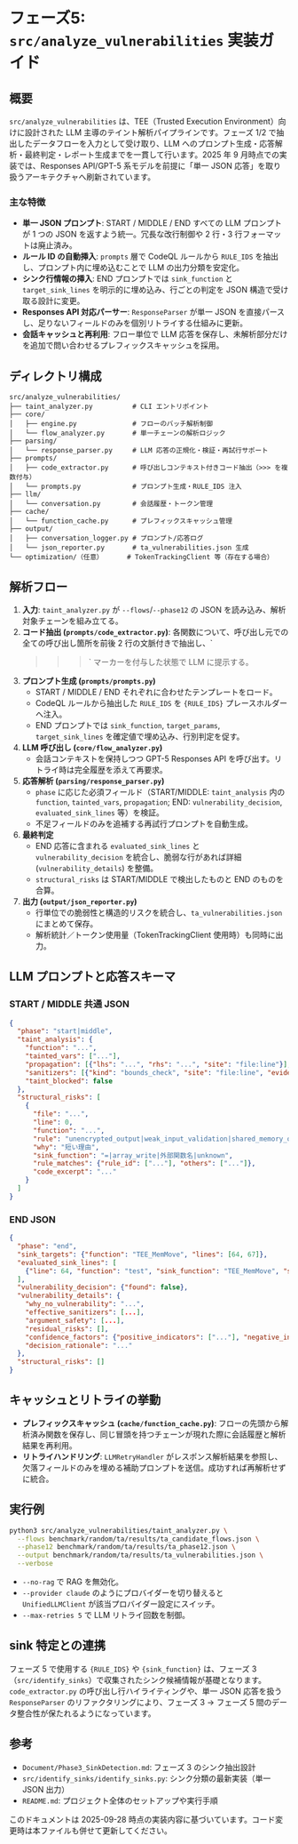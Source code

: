 # フェーズ5: `src/analyze_vulnerabilities` 実装ガイド

## 概要

`src/analyze_vulnerabilities` は、TEE（Trusted Execution Environment）向けに設計された LLM 主導のテイント解析パイプラインです。フェーズ 1/2 で抽出したデータフローを入力として受け取り、LLM へのプロンプト生成・応答解析・最終判定・レポート生成までを一貫して行います。2025 年 9 月時点での実装では、Responses API/GPT-5 系モデルを前提に「単一 JSON 応答」を取り扱うアーキテクチャへ刷新されています。

### 主な特徴

- **単一 JSON プロンプト**: START / MIDDLE / END すべての LLM プロンプトが 1 つの JSON を返すよう統一。冗長な改行制御や 2 行・3 行フォーマットは廃止済み。
- **ルール ID の自動挿入**: `prompts` 層で CodeQL ルールから `RULE_IDS` を抽出し、プロンプト内に埋め込むことで LLM の出力分類を安定化。
- **シンク行情報の挿入**: END プロンプトでは `sink_function` と `target_sink_lines` を明示的に埋め込み、行ごとの判定を JSON 構造で受け取る設計に変更。
- **Responses API 対応パーサー**: `ResponseParser` が単一 JSON を直接パースし、足りないフィールドのみを個別リトライする仕組みに更新。
- **会話キャッシュと再利用**: フロー単位で LLM 応答を保存し、未解析部分だけを追加で問い合わせるプレフィックスキャッシュを採用。

## ディレクトリ構成

```
src/analyze_vulnerabilities/
├── taint_analyzer.py          # CLI エントリポイント
├── core/
│   ├── engine.py              # フローのバッチ解析制御
│   └── flow_analyzer.py       # 単一チェーンの解析ロジック
├── parsing/
│   └── response_parser.py     # LLM 応答の正規化・検証・再試行サポート
├── prompts/
│   ├── code_extractor.py      # 呼び出しコンテキスト付きコード抽出（>>> を複数付与）
│   └── prompts.py             # プロンプト生成・RULE_IDS 注入
├── llm/
│   └── conversation.py        # 会話履歴・トークン管理
├── cache/
│   └── function_cache.py      # プレフィックスキャッシュ管理
├── output/
│   ├── conversation_logger.py # プロンプト/応答ログ
│   └── json_reporter.py       # ta_vulnerabilities.json 生成
└── optimization/（任意）      # TokenTrackingClient 等（存在する場合）
```

## 解析フロー

1. **入力**: `taint_analyzer.py` が `--flows`/`--phase12` の JSON を読み込み、解析対象チェーンを組み立てる。
2. **コード抽出 (`prompts/code_extractor.py`)**: 各関数について、呼び出し元での全ての呼び出し箇所を前後 2 行の文脈付きで抽出し、`
   >>>` マーカーを付与した状態で LLM に提示する。
3. **プロンプト生成 (`prompts/prompts.py`)**
   - START / MIDDLE / END それぞれに合わせたテンプレートをロード。
   - CodeQL ルールから抽出した `RULE_IDS` を `{RULE_IDS}` プレースホルダーへ注入。
   - END プロンプトでは `sink_function`, `target_params`, `target_sink_lines` を確定値で埋め込み、行別判定を促す。
4. **LLM 呼び出し (`core/flow_analyzer.py`)**
   - 会話コンテキストを保持しつつ GPT-5 Responses API を呼び出す。リトライ時は完全履歴を添えて再要求。
5. **応答解析 (`parsing/response_parser.py`)**
   - `phase` に応じた必須フィールド（START/MIDDLE: `taint_analysis` 内の `function`, `tainted_vars`, `propagation`; END: `vulnerability_decision`, `evaluated_sink_lines` 等）を検証。
   - 不足フィールドのみを追補する再試行プロンプトを自動生成。
6. **最終判定**
   - END 応答に含まれる `evaluated_sink_lines` と `vulnerability_decision` を統合し、脆弱な行があれば詳細 (`vulnerability_details`) を整備。
   - `structural_risks` は START/MIDDLE で検出したものと END のものを合算。
7. **出力 (`output/json_reporter.py`)**
   - 行単位での脆弱性と構造的リスクを統合し、`ta_vulnerabilities.json` にまとめて保存。
   - 解析統計／トークン使用量（TokenTrackingClient 使用時）も同時に出力。

## LLM プロンプトと応答スキーマ

### START / MIDDLE 共通 JSON

```json
{
  "phase": "start|middle",
  "taint_analysis": {
    "function": "...",
    "tainted_vars": ["..."],
    "propagation": [{"lhs": "...", "rhs": "...", "site": "file:line"}],
    "sanitizers": [{"kind": "bounds_check", "site": "file:line", "evidence": "..."}],
    "taint_blocked": false
  },
  "structural_risks": [
    {
      "file": "...",
      "line": 0,
      "function": "...",
      "rule": "unencrypted_output|weak_input_validation|shared_memory_overwrite|other",
      "why": "短い理由",
      "sink_function": "=|array_write|外部関数名|unknown",
      "rule_matches": {"rule_id": ["..."], "others": ["..."]},
      "code_excerpt": "..."
    }
  ]
}
```

### END JSON

```json
{
  "phase": "end",
  "sink_targets": {"function": "TEE_MemMove", "lines": [64, 67]},
  "evaluated_sink_lines": [
    {"line": 64, "function": "test", "sink_function": "TEE_MemMove", "status": "safe", "why": "len sanitized", "rule_id": "weak_input_validation"}
  ],
  "vulnerability_decision": {"found": false},
  "vulnerability_details": {
    "why_no_vulnerability": "...",
    "effective_sanitizers": [...],
    "argument_safety": [...],
    "residual_risks": [],
    "confidence_factors": {"positive_indicators": ["..."], "negative_indicators": [], "confidence_level": "medium"},
    "decision_rationale": "..."
  },
  "structural_risks": []
}
```

## キャッシュとリトライの挙動

- **プレフィックスキャッシュ (`cache/function_cache.py`)**: フローの先頭から解析済み関数を保存し、同じ冒頭を持つチェーンが現れた際に会話履歴と解析結果を再利用。
- **リトライハンドリング**: `LLMRetryHandler` がレスポンス解析結果を参照し、欠落フィールドのみを埋める補助プロンプトを送信。成功すれば再解析せずに統合。

## 実行例

```bash
python3 src/analyze_vulnerabilities/taint_analyzer.py \
  --flows benchmark/random/ta/results/ta_candidate_flows.json \
  --phase12 benchmark/random/ta/results/ta_phase12.json \
  --output benchmark/random/ta/results/ta_vulnerabilities.json \
  --verbose
```

- `--no-rag` で RAG を無効化。
- `--provider claude` のようにプロバイダーを切り替えると `UnifiedLLMClient` が該当プロバイダー設定にスイッチ。
- `--max-retries 5` で LLM リトライ回数を制御。

## sink 特定との連携

フェーズ 5 で使用する `{RULE_IDS}` や `{sink_function}` は、フェーズ 3（`src/identify_sinks`）で収集されたシンク候補情報が基礎となります。`code_extractor.py` の呼び出し行ハイライティングや、単一 JSON 応答を扱う `ResponseParser` のリファクタリングにより、フェーズ 3 → フェーズ 5 間のデータ整合性が保たれるようになっています。

## 参考

- `Document/Phase3_SinkDetection.md`: フェーズ 3 のシンク抽出設計
- `src/identify_sinks/identify_sinks.py`: シンク分類の最新実装（単一 JSON 出力）
- `README.md`: プロジェクト全体のセットアップや実行手順

このドキュメントは 2025-09-28 時点の実装内容に基づいています。コード変更時は本ファイルも併せて更新してください。
